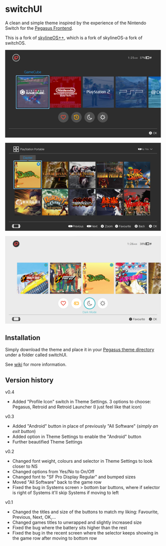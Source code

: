 # switchUI

A clean and simple theme inspired by the experience of the Nintendo Switch for the 
[Pegasus Frontend](http://pegasus-frontend.org/).

This is a fork of [skylineOS++](https://github.com/ismaelestalayo/skylineOSP), which is a fork of skylineOS-a fork of switchOS.


![skylineOS Pegasus theme](assets/images/screenshot_systems.png)

![skylineOS Pegasus theme](assets/images/screenshot_psp.png)

![skylineOS Pegasus theme](assets/images/screenshot_recent.png)


## Installation

Simply download the theme and place it in your [Pegasus theme directory](http://pegasus-frontend.org/docs/user-guide/installing-themes/) under a folder called switchUI.

See [wiki](https://github.com/RBertoCases/skylineOS/wiki) for more information.

## Version history

v0.4
- Added "Profile Icon" switch in Theme Settings. 3 options to choose: Pegasus, Retroid and Retroid Launcher (I just feel like that icon)

v0.3
- Added "Android" button in place of previously "All Software" (<i>simply an exit button</i>)
- Added option in Theme Settings to enable the "Android" button
- Further beautified Theme Settings

v0.2
- Changed font weight, colours and selector in Theme Settings to look closer to NS
- Changed options from Yes/No to On/Off
- Changed font to "SF Pro Display Regular" and bumped sizes
- Moved "All Software" back to the game row
- Fixed the bug in Systems screen > bottom bar buttons, where if selector is right of Systems it'll skip Systems if moving to left

v0.1
- Changed the titles and size of the buttons to match my liking: Favourite, Previous, Next, OK,...
- Changed games titles to unwrapped and slightly increased size
- Fixed the bug where the battery sits higher than the rest
- Fixed the bug in the recent screen where the selector keeps showing in the game row after moving to bottom row